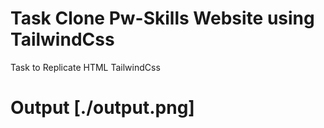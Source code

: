 # Task Clone Pw-Skills Website using TailwindCss

Task to Replicate 
    HTML
    TailwindCss

# Output [./output.png]

